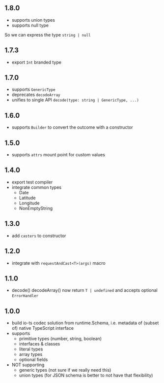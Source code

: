 ## 1.8.0

- supports union types
- supports null type

So we can express the type `string | null`

## 1.7.3

- export `Int` branded type

## 1.7.0

- supports `GenericType`
- deprecates `decodeArray`
- unifies to single API `decode(type: string | GenericType, ...)`

## 1.6.0

- supports `Builder` to convert the outcome with a constructor

## 1.5.0

- supports `attrs` mount point for custom values

## 1.4.0

- export test compiler
- integrate common types
  - Date
  - Latitude
  - Longitude
  - NonEmptyString

## 1.3.0

- add `casters` to constructor

## 1.2.0

- integrate with `requestAndCast<T>(args)` macro

## 1.1.0

- decode() decodeArray() now return `T | undefined` and accepts optional `ErrorHandler`

## 1.0.0

- build io-ts codec solution from runtime.Schema, i.e. metadata of (subset of) native TypeScript interface
- supports
  - primitive types (number, string, boolean)
  - interfaces & classes
  - literal types
  - array types
  - optional fields
- NOT supporting
  - generic types (not sure if we really need this)
  - union types (for JSON schema is better to not have that flexibility)
